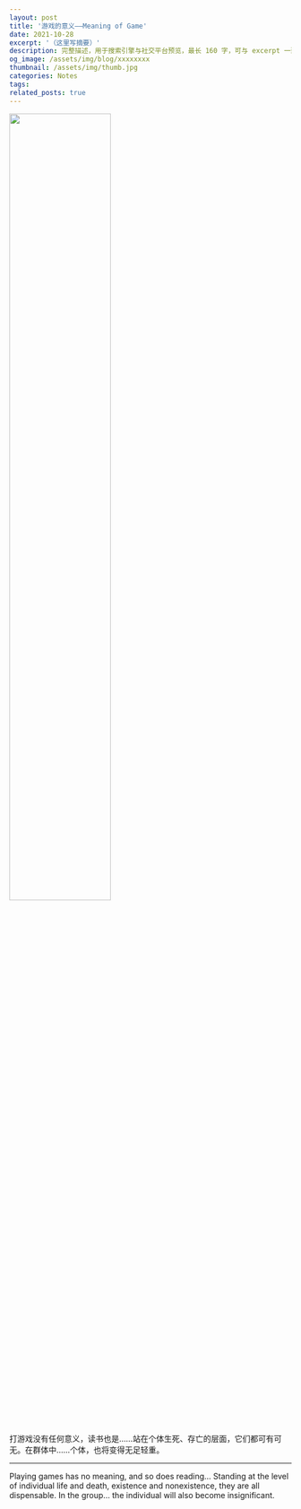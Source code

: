 ```yaml
---
layout: post
title: '游戏的意义——Meaning of Game'
date: 2021-10-28
excerpt: '（这里写摘要）'
description: 完整描述，用于搜索引擎与社交平台预览，最长 160 字，可与 excerpt 一致
og_image: /assets/img/blog/xxxxxxxx
thumbnail: /assets/img/thumb.jpg
categories: Notes
tags: 
related_posts: true
---
```


<img src="{{ '/assets/img/blog/xxxxxxxx' | relative_url }}" style="width:60%;">

打游戏没有任何意义，读书也是……站在个体生死、存亡的层面，它们都可有可无。在群体中……个体，也将变得无足轻重。

---

Playing games has no meaning, and so does reading… Standing at the level of individual life and death, existence and nonexistence, they are all dispensable. In the group… the individual will also become insignificant.
